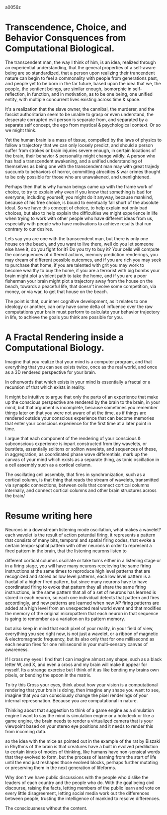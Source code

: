 a0056z

# Transcendence, Choice, and Behavior Consquences from Computational Biological.

The transcendent man, the way I think of him, is an idea, realized through an experiential understanding, that the general properties of a self-aware being are so standardized, that a person upon realizing their trancendent nature can begin to feel a commonality with people from generations past, and people yet to be born in the far future, based upon the idea that we, the people, the sentient beings, are similar enough, isomorphic in self-reflection, in function, and in motivation, as to be one being, one unified entity, with multiple concurrent lives existing across time & space.

It's a realization that the slave owner, the cannibal, the murderer, and the fascist authoritarian seem to be unable to grasp or even understand, the desperate corrupted evil person is separate from, and separated by a separate self concept, the ego from mystical & psychological context. Or so we might think.

Yet the human brain is a mass of tissue, compelled by the laws of physics to follow a trajectory that we can only loosely predict, and should a person suffer from strokes or brain injuries severe enough, in certain locations of the brain, their behavior & personality might change wildly. A person who has had a transcendent awakening, and a unified understanding of themselves as being one with the transcendent man may with great trajedy succumb to behaviors of horror, committing atrocities & war crimes thought to be only possible for those who are unawakened, and unenlightened.

Perhaps then that is why human beings came up with the frame work of choice, to try to explain why even if you know that something is bad for everyone, including yourself, you might do it anyway, because mankind, because of his free choice, is bound to eventually fall short of the absolute ideal. So we have this concept of choice, to help explain not only bad choices, but also to help explain the difficulties we might experience in life when trying to work with other people who have different ideas from us, especially with people who have motivations to achieve results that run contrary to our desires.

Lets say you are one with the transcendent man, but there is only one house on the beach, and you want to live there, well do you let someone else have it, do you fight for it?  Do you try to buy it? Your cells will compute the consequences of different actions, memory prediction renderings, you may dream of different possible outcomes, and if you are rich you may seek to purchase that home, if you are talented with grit you may work to become wealthy to buy the home, if you are a terrorist with big bombs your brain might plot a violent path to take the home, and if you are a poor fisherman your brain might plot a trajectory away from the house on the beach, towards a peaceful life, that doesn't involve some competition, via money, or via war, to get that house on the beach.

The point is that, our inner cognitive development, as it relates to one ideology or another, can only have some delta of influence over the raw computations your brain must perform to calculate your behavior trajectory in life, to achieve the goals you think are possible for you.

# A Fractal Rendering inside a Computational Biology.

Imagine that you realize that your mind is a computer program, and that everything that you can see exists twice, once as the real world, and once as a 3D rendered perspective for your brain.

In otherwords that which exists in your mind is essentially a fractal or a recursion of that which exists in reality.

It might be intuitive to argue that only the parts of an experience that make up the conscious perspective are rendered by the brain to the brain, in your mind, but that argument is incomplete, because sometimes you remember things later on that you were not aware of at the time, as if things are rendered outside your conscious experience that can become memories that enter your conscious experience for the first time at a later point in time.

I argue that each component of the rendering of your conscious & subconscious experience is inpart constructed from tiny wavelets, or burstlets, essentially solitons or soliton wavelets, and sequences of these, in aggregration, as coordinated phase wave differentials, mark up the canvas of your mind which exists as a separate thing, as tonic oscillation in a cell assembly such as a cortical column.

The oscillating cell assembly, that fires in synchronization, such as a cortical column, is that thing that reads the stream of wavelets, transmitted via synaptic connections, between cells that connect cortical columns internally, and connect cortical columns and other brain structures across the brain/

# Resume writing here

Neurons in a downstream listening mode oscillation, what makes a wavelet? each wavelet is the result of action potential firing, it represents a pattern that consists of many bits, temporal and spatial firing codes, that evoke a certain tempo-spatial pattern with other neurons in order to represent a fired pattern in the brain, that the listening neurons listen to

different cortical columns oscillate or take turns either in a listening stage or in a firing stage, you will have many neurons receieving the same firing instructions at the same times to reproduce high level patterns that are recognized and stored as low level patterns, each low level pattern is a fractal of a higher fired pattern, but since many neurons have to have coordinated firing to evoke that pattern they all share the same firing instructions, ie the same pattern that all of a set of neurons has learned is stored in each neuron, so each one individual detects that pattern and fires accordingly, and new patterns are learned when new AP firing patterns are added at a high level from an unexpected real world event and that modifies the memory of the original micropattern that each neuron in that sequence is going to remember as a variation on its pattern memory.

but also keep in mind that each pixel of your reality, in your field of view, everything you see right now, is not just a wavelet, or a ribbon of magnetic & electromagnetic frequency, but its also only that for one millisecond as each neuron fires for one millisecond in your multi-sensory canvas of awareness.

If I cross my eyes I find that I can imagine almost any shape, such as a black letter W, and X, and even a cross and my brain will make it appear for myself. Its a strange exercise but I think of it as like bending my brains own pixels, or bending the spoon in the matrix.

To try this Cross your eyes, think about how your vision is a computational rendering that your brain is doing, then imagine any shape you want to see, imagine that you can consciously change the pixel renderings of your internal represenation. Because you are computational in nature.

Thinking about that suggestion to think of a game engine as a simulation engine
I want to say the mind is simulation engine or a holodeck or like a game engine, the brain needs to render a virtualized camera that is your viewpoint based on your stereo eye positions and it needs to render this from incoming data.

so the idea with the mice as pointed out in the example of the rat by Biszaki in Rhythms of the brain
is that creatures have a built in evolved prediliction to certain kinds of modes of thinking, like humans have non-sensical words that they evolved to form, but the process of learning from the start of life until the end just reshapes those evolved blocks, perhaps further mutating or preserving them in the next generation of lifeforms.  

Why don't we have public discussions with the people who dislike the leaders of each country and the people who do. With the goal being civil discourse, raising the facts, letting members of the public learn and vote on every little disagreement, letting social media work out the differences between people, trusting the intelligence of mankind to resolve differences.

The consciousness without the content.
